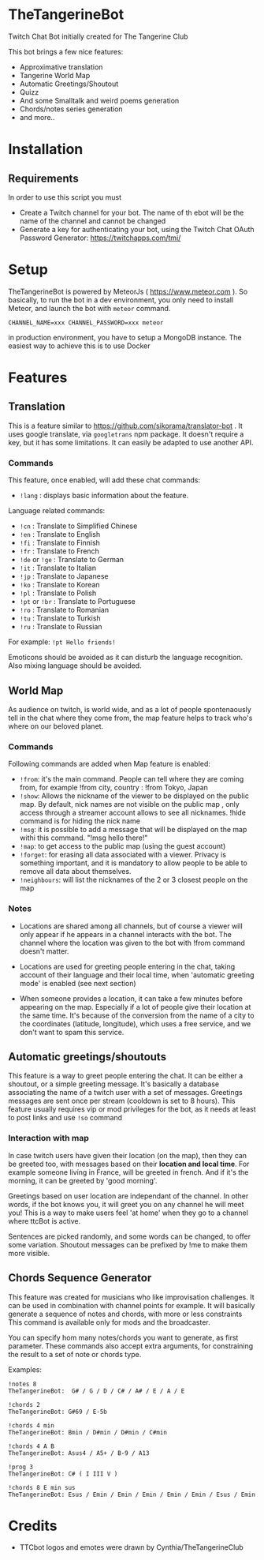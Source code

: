 # TheTangerineBot
Twitch Chat Bot initially created for The Tangerine Club

This bot brings a few  nice features:
- Approximative translation
- Tangerine World Map
- Automatic Greetings/Shoutout
- Quizz
- And some Smalltalk and weird poems generation
- Chords/notes series generation
- and more..

# Installation

## Requirements
In order to use this script you must
* Create a Twitch channel for your bot. The name of th ebot will be the name of the channel and cannot be changed
* Generate a key for authenticating your bot, using the Twitch Chat OAuth Password Generator: https://twitchapps.com/tmi/

# Setup

TheTangerineBot is powered by MeteorJs ( https://www.meteor.com ). So basically, to run the bot in a dev environment, you only need to install Meteor, and launch the bot with `meteor` command.


```
CHANNEL_NAME=xxx CHANNEL_PASSWORD=xxx meteor
```

in production environment, you have to setup a MongoDB instance. The easiest way to achieve this is to use Docker



# Features

## Translation

This is a feature similar to https://github.com/sikorama/translator-bot . It uses google translate, via `googletrans` npm package. It doesn't require a key, but it has some limitations. It can easily be adapted to use another API. 

### Commands

This feature, once enabled, will add these chat commands:

- `!lang` : displays basic information about the feature.

Language related commands:

- `!cn` : Translate to Simplified Chinese    
- `!en` : Translate to English
- `!fi` : Translate to Finnish    
- `!fr` : Translate to French
- `!de` or `!ge` : Translate to German    
- `!it` : Translate to Italian
- `!jp` : Translate to Japanese
- `!ko` : Translate to Korean
- `!pl` : Translate to Polish
- `!pt` or `!br` : Translate to Portuguese
- `!ro` : Translate to Romanian   
- `!tu` : Translate to Turkish
- `!ru` : Translate to Russian

For example: `!pt Hello friends!`

Emoticons should be avoided as it can disturb the language recognition. Also mixing language should be avoided.

## World Map

As audience on twitch, is world wide, and as a lot of people spontenaously tell in the chat where they come from, the map feature helps to track who's where on our beloved planet. 

### Commands

Following commands are added when Map feature is enabled:

- `!from`: it's the main command. People can tell where they are coming from, for example !from city, country : !from Tokyo, Japan
- `!show`: Allows the nickname of the viewer to be displayed on the public map. By default, nick names are not visible on the public map , only access through a streamer account allows to see all nicknames. !hide command is for hiding the nick name
- `!msg`: it is possible to add a message that will be displayed on the map withi this command. "!msg hello there!" 
- `!map`: to get access to the public map (using the guest account)
- `!forget`: for erasing all data associated with a viewer. Privacy is something important, and it is mandatory to allow people to be able to remove all data about themselves.
- `!neighbours`: will list the nicknames of the 2 or 3 closest people on the map


### Notes

- Locations are shared among all channels, but of course a viewer will only appear if he appears in a channel interacts with the bot. 
The channel where the location was given to the bot with !from command doesn't matter. 

- Locations are used for greeting people entering in the chat, taking account of their language and their local time, when 'automatic greeting mode' is enabled (see next section)

- When someone provides a location, it can take a few minutes before appearing on the map. Especially if a lot of people give their location at the same time. It's because of the conversion from the name of a city to the coordinates (latitude, longitude), which uses a free service, and we don't want to spam this service. 

## Automatic greetings/shoutouts

This feature is a way to greet people entering the chat. It can be either a shoutout, or a simple greeting message. It's basically a database associating the name of a twitch user with a set of messages. Greetings messages are sent once per stream (cooldown is set to 8 hours).  This feature usually requires vip or mod privileges for the bot, as it needs at least to post links and use `!so` command

### Interaction with map

In case twitch users have given their location (on the map), then they can be greeted too, with messages based on their __location and local time__. For example someone living in France, will be greeted in french. And if it's the morning, it can be greeted by 'good morning'. 

Greetings based on user location are independant of the channel. In other words, if the bot knows you, it will greet you on any channel he will meet you! This is a way to make users feel 'at home' when they go to a channel where ttcBot is active. 

Sentences are picked randomly, and some words can be changed, to offer some variation. Shoutout messages can be prefixed by !me to make them more visible. 


## Chords Sequence Generator

This feature was created for musicians who like improvisation challenges. It can be used in combination with channel points for example.
It will basically generate a sequence of notes and chords, with more or less constraints
This command is available only for mods and the broadcaster. 

You can specify hom many notes/chords you want to generate, as first parameter. These commands also accept extra arguments, for constraining the result to a set of note or chords type.

Examples:

```
!notes 8
TheTangerineBot:  G# / G / D / C# / A# / E / A / E

!chords 2
TheTangerineBot: G#69 / E-5b

!chords 4 min
TheTangerineBot: Bmin / D#min / D#min / C#min

!chords 4 A B
TheTangerineBot: Asus4 / A5+ / B-9 / A13

!prog 3
TheTangerineBot: C# ( I III V )

!chords 8 E min sus
TheTangerineBot: Esus / Emin / Emin / Emin / Emin / Emin / Esus / Emin
```


# Credits

- TTCbot logos and emotes were drawn by Cynthia/TheTangerineClub 
